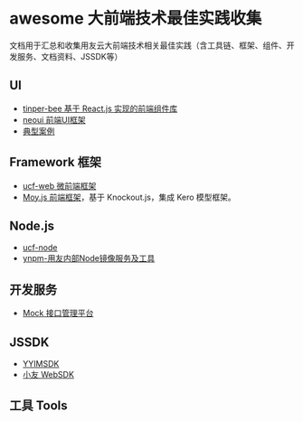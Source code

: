 # awesome 大前端技术最佳实践收集

文档用于汇总和收集用友云大前端技术相关最佳实践（含工具链、框架、组件、开发服务、文档资料、JSSDK等）


## UI

- [tinper-bee 基于 React.js 实现的前端组件库](http://bee.tinper.org/)
- [neoui 前端UI框架]()
- [典型案例]()

## Framework 框架

- [ucf-web 微前端框架](https://www.yuque.com/ucf-web/book)
- [Moy.js 前端框架](http://docs.tinper.org/moy/index.html)，基于 Knockout.js，集成 Kero 模型框架。

## Node.js

- [ucf-node](https://github.com/iuap-design/ucf-node)
- [ynpm-用友内部Node镜像服务及工具](https://package.yonyoucloud.com/#/)


## 开发服务

- [Mock 接口管理平台](https://mock.yonyoucloud.com/)


## JSSDK

- [YYIMSDK](https://github.com/iuap-design/YYIMSDK)
- [小友 WebSDK]()

## 工具 Tools


